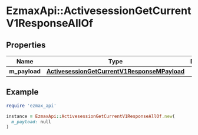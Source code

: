 # EzmaxApi::ActivesessionGetCurrentV1ResponseAllOf

## Properties

| Name | Type | Description | Notes |
| ---- | ---- | ----------- | ----- |
| **m_payload** | [**ActivesessionGetCurrentV1ResponseMPayload**](ActivesessionGetCurrentV1ResponseMPayload.md) |  |  |

## Example

```ruby
require 'ezmax_api'

instance = EzmaxApi::ActivesessionGetCurrentV1ResponseAllOf.new(
  m_payload: null
)
```

